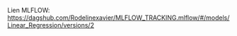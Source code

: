 


Lien MLFLOW: https://dagshub.com/Rodelinexavier/MLFLOW_TRACKING.mlflow/#/models/Linear_Regression/versions/2
